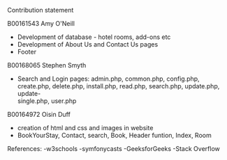 Contribution statement

B00161543 Amy O'Neill
- Development of database - hotel rooms, add-ons etc
- Development of About Us and Contact Us pages
- Footer

B00168065 Stephen Smyth
- Search and Login pages:
     admin.php, common.php, config.php, create.php, delete.php, install.php, read.php, search.php, update.php, update-    
     single.php, user.php

B00164972 Oisin Duff
- creation of html and css and images in website
- BookYourStay, Contact, search, Book, Header funtion, Index, Room

References:
-w3schools
-symfonycasts
-GeeksforGeeks
-Stack Overflow
